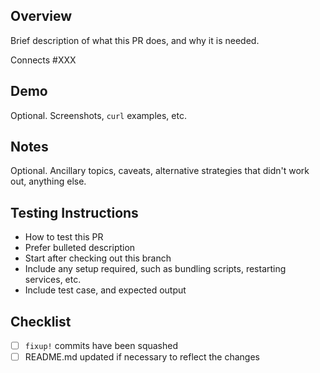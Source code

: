 ## Overview

Brief description of what this PR does, and why it is needed.

Connects #XXX

## Demo

Optional. Screenshots, `curl` examples, etc.

## Notes

Optional. Ancillary topics, caveats, alternative strategies that didn't work out, anything else.

## Testing Instructions

* How to test this PR
* Prefer bulleted description
* Start after checking out this branch
* Include any setup required, such as bundling scripts, restarting services, etc.
* Include test case, and expected output

## Checklist

- [ ] `fixup!` commits have been squashed
- [ ] README.md updated if necessary to reflect the changes
